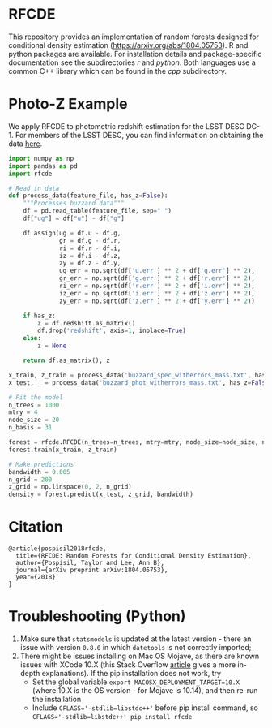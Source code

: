 RFCDE
===

This repository provides an implementation of random forests designed
for conditional density estimation (https://arxiv.org/abs/1804.05753).
R and python packages are available. For installation details and
package-specific documentation see the subdirectories _r_ and
_python_. Both languages use a common C++ library which can be found
in the _cpp_ subdirectory.


Photo-Z Example
===

We apply RFCDE to photometric redshift estimation for the LSST DESC
DC-1. For members of the LSST DESC, you can find information on
obtaining the data
[here](https://confluence.slac.stanford.edu/pages/viewpage.action?spaceKey=LSSTDESC&title=DC1+resources).

```python
import numpy as np
import pandas as pd
import rfcde

# Read in data
def process_data(feature_file, has_z=False):
    """Processes buzzard data"""
    df = pd.read_table(feature_file, sep=" ")
    df["ug"] = df["u"] - df["g"]

    df.assign(ug = df.u - df.g,
              gr = df.g - df.r,
              ri = df.r - df.i,
              iz = df.i - df.z,
              zy = df.z - df.y,
              ug_err = np.sqrt(df['u.err'] ** 2 + df['g.err'] ** 2),
              gr_err = np.sqrt(df['g.err'] ** 2 + df['r.err'] ** 2),
              ri_err = np.sqrt(df['r.err'] ** 2 + df['i.err'] ** 2),
              iz_err = np.sqrt(df['i.err'] ** 2 + df['z.err'] ** 2),
              zy_err = np.sqrt(df['z.err'] ** 2 + df['y.err'] ** 2))

    if has_z:
        z = df.redshift.as_matrix()
        df.drop('redshift', axis=1, inplace=True)
    else:
        z = None

    return df.as_matrix(), z

x_train, z_train = process_data('buzzard_spec_witherrors_mass.txt', has_z=True)
x_test, _ = process_data('buzzard_phot_witherrors_mass.txt', has_z=False)

# Fit the model
n_trees = 1000
mtry = 4
node_size = 20
n_basis = 31

forest = rfcde.RFCDE(n_trees=n_trees, mtry=mtry, node_size=node_size, n_basis=n_basis)
forest.train(x_train, z_train)

# Make predictions
bandwidth = 0.005
n_grid = 200
z_grid = np.linspace(0, 2, n_grid)
density = forest.predict(x_test, z_grid, bandwidth)
```

Citation
===

```text
@article{pospisil2018rfcde,
  title={RFCDE: Random Forests for Conditional Density Estimation},
  author={Pospisil, Taylor and Lee, Ann B},
  journal={arXiv preprint arXiv:1804.05753},
  year={2018}
}
```

Troubleshooting (Python)
==

1. Make sure that `statsmodels` is updated at the latest version - there an issue with version `0.8.0` in which `datetools` is not correctly imported;
2. There might be issues installing on Mac OS Mojave, as there are known issues with XCode 10.X (this Stack Overflow [article](https://stackoverflow.com/questions/52509602/cant-compile-c-program-on-a-mac-after-upgrade-to-mojave) gives a more in-depth explanations).
    If the pip installation does not work, try 
    * Set the global variable `export MACOSX_DEPLOYMENT_TARGET=10.X` (where 10.X is the OS version - for Mojave is 10.14), and then re-run the installation
    * Include `CFLAGS='-stdlib=libstdc++'` before pip install command, so `CFLAGS='-stdlib=libstdc++' pip install rfcde`